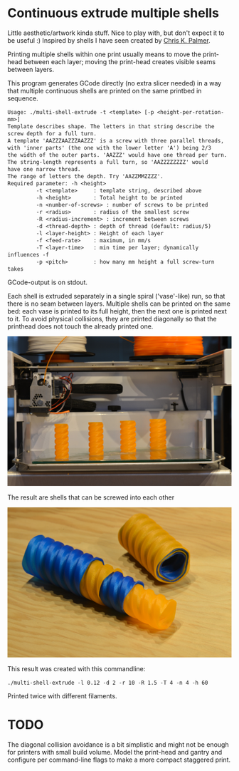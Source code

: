Continuous extrude multiple shells
==================================

Little aesthetic/artwork kinda stuff. Nice to play with, but don't expect it
to be useful :)
Inspired by shells I have seen
created by [Chris K. Palmer](http://shadowfolds.com/).

Printing multiple shells within one print usually means to move the print-head
between each layer; moving the print-head creates visible seams between layers.

This program generates GCode directly (no extra slicer needed) in a way that
multiple continuous shells are printed on the same printbed in sequence.

    Usage: ./multi-shell-extrude -t <template> [-p <height-per-rotation-mm>]
    Template describes shape. The letters in that string describe the
    screw depth for a full turn.
    A template 'AAZZZAAZZZAAZZZ' is a screw with three parallel threads,
    with 'inner parts' (the one with the lower letter 'A') being 2/3
    the width of the outer parts. 'AAZZZ' would have one thread per turn.
    The string-length represents a full turn, so 'AAZZZZZZZZ' would
    have one narrow thread.
    The range of letters the depth. Try 'AAZZMMZZZZ'.
    Required parameter: -h <height>
             -t <template>     : template string, described above
             -h <height>       : Total height to be printed
             -n <number-of-screws> : number of screws to be printed
             -r <radius>       : radius of the smallest screw
             -R <radius-increment> : increment between screws
             -d <thread-depth> : depth of thread (default: radius/5)
             -l <layer-height> : Height of each layer
             -f <feed-rate>    : maximum, in mm/s
             -T <layer-time>   : min time per layer; dynamically influences -f
             -p <pitch>        : how many mm height a full screw-turn takes

GCode-output is on stdout.

Each shell is extruded separately in a single spiral ('vase'-like) run, so that
there is no seam between layers. Multiple shells can be printed on the same bed:
each vase is printed to its full height, then the next one is printed next to
it. To avoid physical collisions, they are printed diagonally so that the
printhead does not touch the already printed one.

![Print diagonally][print]

The result are shells that can be screwed into each other

![Result][result]

This result was created with this commandline:

    ./multi-shell-extrude -l 0.12 -d 2 -r 10 -R 1.5 -T 4 -n 4 -h 60

Printed twice with different filaments.

TODO
====
The diagonal collision avoidance is a bit simplistic and might not be enough
for printers with small build volume. Model the print-head and gantry and configure
per command-line flags to make a more compact staggered print.

[print]: https://github.com/hzeller/gcode-multi-shell-extrude/raw/master/img/print.jpg
[result]: https://github.com/hzeller/gcode-multi-shell-extrude/raw/master/img/result.jpg
